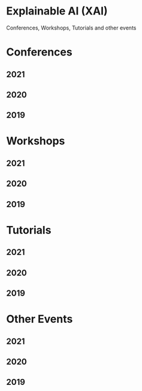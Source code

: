 # Explainable AI (XAI)
Conferences, Workshops, Tutorials and other events

# Conferences
## 2021
## 2020
## 2019

# Workshops
## 2021
## 2020
## 2019

# Tutorials
## 2021
## 2020
## 2019

# Other Events
## 2021
## 2020
## 2019

